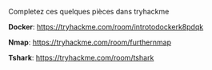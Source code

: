 Completez ces quelques pièces dans tryhackme

**Docker**:
https://tryhackme.com/room/introtodockerk8pdqk

**Nmap**:
https://tryhackme.com/room/furthernmap

**Tshark**:
https://tryhackme.com/room/tshark

